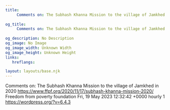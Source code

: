 ```yaml
---
title: 
     Comments on: The Subhash Khanna Mission to the village of Jamkhed in 2020
    
og_title: 
     Comments on: The Subhash Khanna Mission to the village of Jamkhed in 2020
    
og_description: No Description
og_image: No Image
og_image_width: Unknown Width
og_image_height: Unknown Height
links:
   hreflangs:

layout: layouts/base.njk
---
```

Comments on: The Subhash Khanna Mission to the village of Jamkhed in 2020
https://www.ffpf.org/2020/11/17/subhash-khanna-mission-2020/  Freedom from
poverty foundation  Fri, 19 May 2023 12:32:42 +0000  hourly  1
https://wordpress.org/?v=6.4.3

